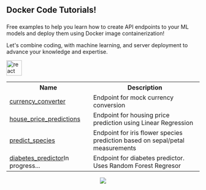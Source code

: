 <h2 align="left">Docker Code Tutorials!</h2>
	
###
<div align="left">
  <p align="left">Free examples to help you learn how to create API endpoints to your ML models and deploy them using Docker image containerization!</p>
  <p>Let's combine coding, with machine learning, and server deployment to advance your knowledge and expertise.
  </p>
  <img src="https://cdnjs.cloudflare.com/ajax/libs/ionicons/5.1.2/collection/components/icon/svg/logo-docker.svg" height="40" alt="react logo"  />
</div>
<table>
  <tr>
    <th>Name</th>
    <th>Description</th>
  </tr>
  <tr>
    <td><a href="blob/main/currency_converter/main.py">currency_converter</a></td>
    <td>Endpoint for mock currency conversion</td>
  </tr>
  <tr>
    <td><a href="tree/main/house_price_prediction">house_price_predictions</a></td>
    <td>Endpoint for housing price prediction using Linear Regression</td>
  </tr>
  <tr>
    <td><a href="blob/main/predict_species/predict_species.py">predict_species</a></td>
    <td>Endpoint for iris flower species prediction based on sepal/petal measurements</td>
  </tr>
  <tr>
    <td><a href="tree/main/diabetes_predictor">diabetes_predictor</a>In progress...</td>
    <td>Endpoint for diabetes predictor. Uses Random Forest Regresor</td>
  </tr>
</table>
<div align="center">
  <img src="https://visitor-badge.laobi.icu/badge?page_id=rutkat.rutkat&"  />
</div>


###
